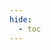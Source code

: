 ```yaml
---
hide:
  - toc
---
```


<h1></h1>

<swagger-ui src="https://prices.curve.fi/feeds-docs/openapi.json"/>